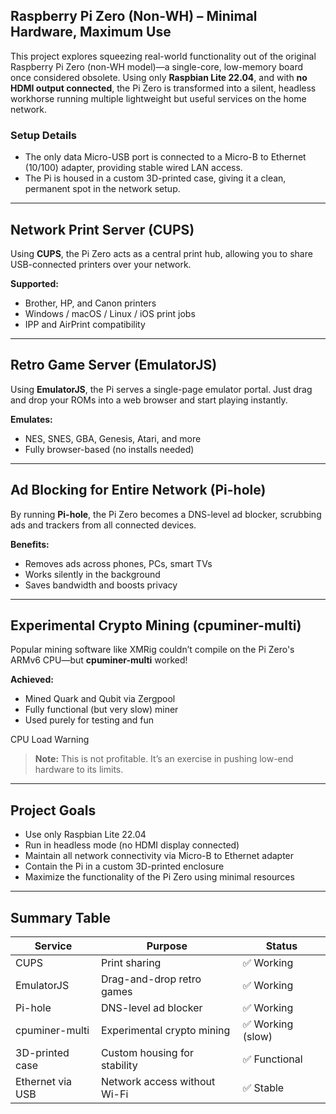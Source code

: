 ## Raspberry Pi Zero (Non-WH) – Minimal Hardware, Maximum Use

This project explores squeezing real-world functionality out of the original Raspberry Pi Zero (non-WH model)—a single-core, low-memory board once considered obsolete. Using only **Raspbian Lite 22.04**, and with **no HDMI output connected**, the Pi Zero is transformed into a silent, headless workhorse running multiple lightweight but useful services on the home network.

### Setup Details

- The only data Micro-USB port is connected to a Micro-B to Ethernet (10/100) adapter, providing stable wired LAN access.
- The Pi is housed in a custom 3D-printed case, giving it a clean, permanent spot in the network setup.

---

## Network Print Server (CUPS)

Using **CUPS**, the Pi Zero acts as a central print hub, allowing you to share USB-connected printers over your network.

**Supported:**
- Brother, HP, and Canon printers
- Windows / macOS / Linux / iOS print jobs
- IPP and AirPrint compatibility

<!-- Add screenshot here -->

---

## Retro Game Server (EmulatorJS)

Using **EmulatorJS**, the Pi serves a single-page emulator portal. Just drag and drop your ROMs into a web browser and start playing instantly.

**Emulates:**
- NES, SNES, GBA, Genesis, Atari, and more
- Fully browser-based (no installs needed)

<!-- Add screenshot here -->

---

## Ad Blocking for Entire Network (Pi-hole)

By running **Pi-hole**, the Pi Zero becomes a DNS-level ad blocker, scrubbing ads and trackers from all connected devices.

**Benefits:**
- Removes ads across phones, PCs, smart TVs
- Works silently in the background
- Saves bandwidth and boosts privacy

<!-- Add screenshot here -->

---

## Experimental Crypto Mining (cpuminer-multi)

Popular mining software like XMRig couldn’t compile on the Pi Zero's ARMv6 CPU—but **cpuminer-multi** worked!

**Achieved:**
- Mined Quark and Qubit via Zergpool
- Fully functional (but very slow) miner
- Used purely for testing and fun

<summary>CPU Load Warning</summary>
<!-- Add CPU usage graph or top output here -->

> **Note:** This is not profitable. It’s an exercise in pushing low-end hardware to its limits.

---

## Project Goals

- Use only Raspbian Lite 22.04
- Run in headless mode (no HDMI display connected)
- Maintain all network connectivity via Micro-B to Ethernet adapter
- Contain the Pi in a custom 3D-printed enclosure
- Maximize the functionality of the Pi Zero using minimal resources

---

## Summary Table

| Service         | Purpose                      | Status         |
|-----------------|------------------------------|----------------|
| CUPS            | Print sharing                | ✅ Working      |
| EmulatorJS      | Drag-and-drop retro games    | ✅ Working      |
| Pi-hole         | DNS-level ad blocker         | ✅ Working      |
| cpuminer-multi  | Experimental crypto mining   | ✅ Working (slow) |
| 3D-printed case | Custom housing for stability | ✅ Functional   |
| Ethernet via USB| Network access without Wi-Fi | ✅ Stable       |

